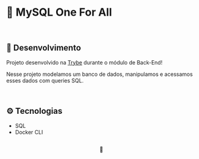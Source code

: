 # 🐬 MySQL One For All

<br />

## 📡 Desenvolvimento

Projeto desenvolvido na <a href="https://betrybe.com/" target="_blank">Trybe</a> durante o módulo de Back-End!

Nesse projeto modelamos um banco de dados, manipulamos e acessamos esses dados com queries SQL.

<br />

## ⚙️ Tecnologias

* SQL
* Docker CLI

##

<div>
  <p align="center">🍐</p>
</div>
